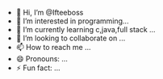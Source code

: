 - 👋 Hi, I’m @Ifteeboss
- 👀 I’m interested in programming...
- 🌱 I’m currently learning c,java,full stack ...
- 💞️ I’m looking to collaborate on ...
- 📫 How to reach me ...
- 😄 Pronouns: ...
- ⚡ Fun fact: ...

<!---
Ifteeboss/Ifteeboss is a ✨ special ✨ repository because its `README.md` (this file) appears on your GitHub profile.
You can click the Preview link to take a look at your changes.
--->
